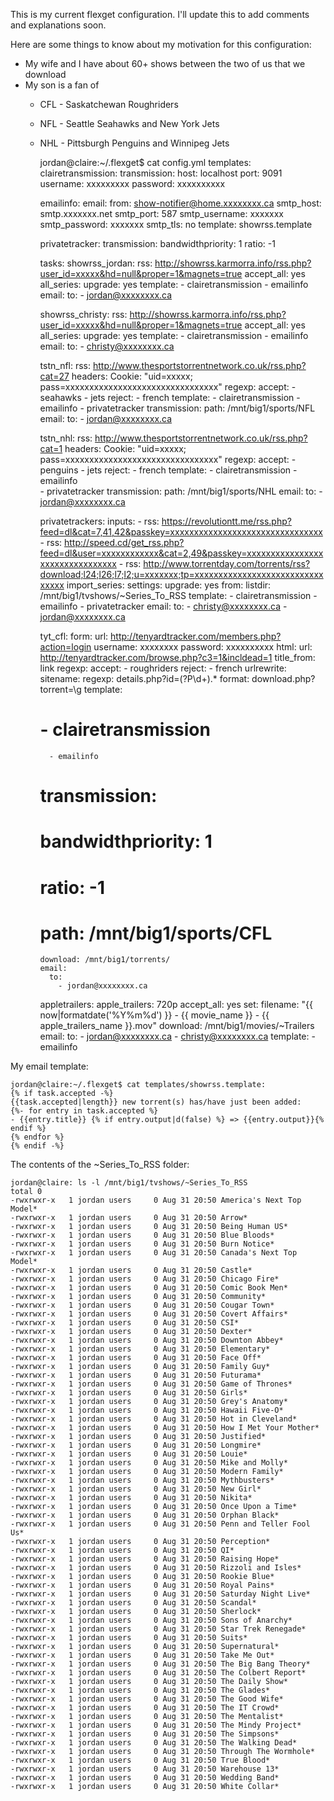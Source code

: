 This is my current flexget configuration. I'll update this to add comments and explanations soon.

Here are some things to know about my motivation for this configuration:
* My wife and I have about 60+ shows between the two of us that we download
* My son is a fan of
  * CFL - Saskatchewan Roughriders
  * NFL - Seattle Seahawks and New York Jets
  * NHL - Pittsburgh Penguins and Winnipeg Jets


    jordan@claire:~/.flexget$ cat config.yml
    templates:
      clairetransmission:
        transmission:
          host: localhost
          port: 9091
          username: xxxxxxxxx
          password: xxxxxxxxxx
    
      emailinfo:
        email:
          from: show-notifier@home.xxxxxxxx.ca
          smtp_host: smtp.xxxxxxx.net
          smtp_port: 587
          smtp_username: xxxxxxx
          smtp_password: xxxxxxx
          smtp_tls: no
          template: showrss.template
    
      privatetracker:
        transmission:
          bandwidthpriority: 1
          ratio: -1
    
    tasks:
      showrss_jordan:
        rss: http://showrss.karmorra.info/rss.php?user_id=xxxxx&hd=null&proper=1&magnets=true
        accept_all: yes
        all_series:
          upgrade: yes
        template:
          - clairetransmission
          - emailinfo
        email:
          to:
            - jordan@xxxxxxxx.ca
    
      showrss_christy:
        rss: http://showrss.karmorra.info/rss.php?user_id=xxxxx&hd=null&proper=1&magnets=true
        accept_all: yes
        all_series:
          upgrade: yes
        template:
          - clairetransmission
          - emailinfo
        email:
          to:
            - christy@xxxxxxxx.ca
    
      tstn_nfl:
        rss: http://www.thesportstorrentnetwork.co.uk/rss.php?cat=27
        headers:
          Cookie: "uid=xxxxx; pass=xxxxxxxxxxxxxxxxxxxxxxxxxxxxxxxx"
        regexp:
          accept:
            - seahawks
            - jets
          reject:
            - french
        template:
          - clairetransmission
          - emailinfo
          - privatetracker
        transmission:
          path: /mnt/big1/sports/NFL
        email:
          to:
            - jordan@xxxxxxxx.ca
    
      tstn_nhl:
        rss: http://www.thesportstorrentnetwork.co.uk/rss.php?cat=1
        headers:
          Cookie: "uid=xxxxx; pass=xxxxxxxxxxxxxxxxxxxxxxxxxxxxxxxx"
        regexp:
          accept:
            - penguins
            - jets
          reject:
            - french
        template:
          - clairetransmission
          - emailinfo      
          - privatetracker
        transmission:
          path: /mnt/big1/sports/NHL
        email:
          to:
            - jordan@xxxxxxxx.ca
    
      privatetrackers:
        inputs:
          - rss: https://revolutiontt.me/rss.php?feed=dl&cat=7,41,42&passkey=xxxxxxxxxxxxxxxxxxxxxxxxxxxxxxxx
          - rss: http://speed.cd/get_rss.php?feed=dl&user=xxxxxxxxxxxx&cat=2,49&passkey=xxxxxxxxxxxxxxxxxxxxxxxxxxxxxxxx
          - rss: http://www.torrentday.com/torrents/rss?download;l24;l26;l7;l2;u=xxxxxxx;tp=xxxxxxxxxxxxxxxxxxxxxxxxxxxxxxxx
        import_series:
          settings:
            upgrade: yes
          from:
            listdir: /mnt/big1/tvshows/~Series_To_RSS
        template:
          - clairetransmission
          - emailinfo
          - privatetracker
        email:
          to:
            - christy@xxxxxxxx.ca
            - jordan@xxxxxxxx.ca
    
      tyt_cfl:
        form:
          url: http://tenyardtracker.com/members.php?action=login
          username: xxxxxxxx
          password: xxxxxxxxxx
        html:
          url: http://tenyardtracker.com/browse.php?c3=1&incldead=1
          title_from: link
        regexp:
          accept:
            - roughriders
          reject:
            - french
        urlrewrite:
          sitename:
            regexp: details.php\?id=(?P<id>\d+).*
            format: download.php?torrent=\g<id>
        template:
    #      - clairetransmission
          - emailinfo
    #    transmission:
    #      bandwidthpriority: 1
    #      ratio: -1
    #      path: /mnt/big1/sports/CFL
        download: /mnt/big1/torrents/
        email:
          to:
            - jordan@xxxxxxxx.ca
    
      appletrailers:
        apple_trailers: 720p
        accept_all: yes
        set:
          filename: "{{ now|formatdate('%Y%m%d') }} - {{ movie_name }} - {{ apple_trailers_name }}.mov"
        download: /mnt/big1/movies/~Trailers
        email:
          to:
            - jordan@xxxxxxxx.ca
            - christy@xxxxxxxx.ca 
        template:
          - emailinfo
    


My email template:

    jordan@claire:~/.flexget$ cat templates/showrss.template:
    {% if task.accepted -%}
    {{task.accepted|length}} new torrent(s) has/have just been added:
    {%- for entry in task.accepted %}
    - {{entry.title}} {% if entry.output|d(false) %} => {{entry.output}}{% endif %}
    {% endfor %}
    {% endif -%}


The contents of the ~Series_To_RSS folder:

    jordan@claire: ls -l /mnt/big1/tvshows/~Series_To_RSS
    total 0
    -rwxrwxr-x   1 jordan users     0 Aug 31 20:50 America's Next Top Model*
    -rwxrwxr-x   1 jordan users     0 Aug 31 20:50 Arrow*
    -rwxrwxr-x   1 jordan users     0 Aug 31 20:50 Being Human US*
    -rwxrwxr-x   1 jordan users     0 Aug 31 20:50 Blue Bloods*
    -rwxrwxr-x   1 jordan users     0 Aug 31 20:50 Burn Notice*
    -rwxrwxr-x   1 jordan users     0 Aug 31 20:50 Canada's Next Top Model*
    -rwxrwxr-x   1 jordan users     0 Aug 31 20:50 Castle*
    -rwxrwxr-x   1 jordan users     0 Aug 31 20:50 Chicago Fire*
    -rwxrwxr-x   1 jordan users     0 Aug 31 20:50 Comic Book Men*
    -rwxrwxr-x   1 jordan users     0 Aug 31 20:50 Community*
    -rwxrwxr-x   1 jordan users     0 Aug 31 20:50 Cougar Town*
    -rwxrwxr-x   1 jordan users     0 Aug 31 20:50 Covert Affairs*
    -rwxrwxr-x   1 jordan users     0 Aug 31 20:50 CSI*
    -rwxrwxr-x   1 jordan users     0 Aug 31 20:50 Dexter*
    -rwxrwxr-x   1 jordan users     0 Aug 31 20:50 Downton Abbey*
    -rwxrwxr-x   1 jordan users     0 Aug 31 20:50 Elementary*
    -rwxrwxr-x   1 jordan users     0 Aug 31 20:50 Face Off*
    -rwxrwxr-x   1 jordan users     0 Aug 31 20:50 Family Guy*
    -rwxrwxr-x   1 jordan users     0 Aug 31 20:50 Futurama*
    -rwxrwxr-x   1 jordan users     0 Aug 31 20:50 Game of Thrones*
    -rwxrwxr-x   1 jordan users     0 Aug 31 20:50 Girls*
    -rwxrwxr-x   1 jordan users     0 Aug 31 20:50 Grey's Anatomy*
    -rwxrwxr-x   1 jordan users     0 Aug 31 20:50 Hawaii Five-O*
    -rwxrwxr-x   1 jordan users     0 Aug 31 20:50 Hot in Cleveland*
    -rwxrwxr-x   1 jordan users     0 Aug 31 20:50 How I Met Your Mother*
    -rwxrwxr-x   1 jordan users     0 Aug 31 20:50 Justified*
    -rwxrwxr-x   1 jordan users     0 Aug 31 20:50 Longmire*
    -rwxrwxr-x   1 jordan users     0 Aug 31 20:50 Louie*
    -rwxrwxr-x   1 jordan users     0 Aug 31 20:50 Mike and Molly*
    -rwxrwxr-x   1 jordan users     0 Aug 31 20:50 Modern Family*
    -rwxrwxr-x   1 jordan users     0 Aug 31 20:50 Mythbusters*
    -rwxrwxr-x   1 jordan users     0 Aug 31 20:50 New Girl*
    -rwxrwxr-x   1 jordan users     0 Aug 31 20:50 Nikita*
    -rwxrwxr-x   1 jordan users     0 Aug 31 20:50 Once Upon a Time*
    -rwxrwxr-x   1 jordan users     0 Aug 31 20:50 Orphan Black*
    -rwxrwxr-x   1 jordan users     0 Aug 31 20:50 Penn and Teller Fool Us*
    -rwxrwxr-x   1 jordan users     0 Aug 31 20:50 Perception*
    -rwxrwxr-x   1 jordan users     0 Aug 31 20:50 QI*
    -rwxrwxr-x   1 jordan users     0 Aug 31 20:50 Raising Hope*
    -rwxrwxr-x   1 jordan users     0 Aug 31 20:50 Rizzoli and Isles*
    -rwxrwxr-x   1 jordan users     0 Aug 31 20:50 Rookie Blue*
    -rwxrwxr-x   1 jordan users     0 Aug 31 20:50 Royal Pains*
    -rwxrwxr-x   1 jordan users     0 Aug 31 20:50 Saturday Night Live*
    -rwxrwxr-x   1 jordan users     0 Aug 31 20:50 Scandal*
    -rwxrwxr-x   1 jordan users     0 Aug 31 20:50 Sherlock*
    -rwxrwxr-x   1 jordan users     0 Aug 31 20:50 Sons of Anarchy*
    -rwxrwxr-x   1 jordan users     0 Aug 31 20:50 Star Trek Renegade*
    -rwxrwxr-x   1 jordan users     0 Aug 31 20:50 Suits*
    -rwxrwxr-x   1 jordan users     0 Aug 31 20:50 Supernatural*
    -rwxrwxr-x   1 jordan users     0 Aug 31 20:50 Take Me Out*
    -rwxrwxr-x   1 jordan users     0 Aug 31 20:50 The Big Bang Theory*
    -rwxrwxr-x   1 jordan users     0 Aug 31 20:50 The Colbert Report*
    -rwxrwxr-x   1 jordan users     0 Aug 31 20:50 The Daily Show*
    -rwxrwxr-x   1 jordan users     0 Aug 31 20:50 The Glades*
    -rwxrwxr-x   1 jordan users     0 Aug 31 20:50 The Good Wife*
    -rwxrwxr-x   1 jordan users     0 Aug 31 20:50 The IT Crowd*
    -rwxrwxr-x   1 jordan users     0 Aug 31 20:50 The Mentalist*
    -rwxrwxr-x   1 jordan users     0 Aug 31 20:50 The Mindy Project*
    -rwxrwxr-x   1 jordan users     0 Aug 31 20:50 The Simpsons*
    -rwxrwxr-x   1 jordan users     0 Aug 31 20:50 The Walking Dead*
    -rwxrwxr-x   1 jordan users     0 Aug 31 20:50 Through The Wormhole*
    -rwxrwxr-x   1 jordan users     0 Aug 31 20:50 True Blood*
    -rwxrwxr-x   1 jordan users     0 Aug 31 20:50 Warehouse 13*
    -rwxrwxr-x   1 jordan users     0 Aug 31 20:50 Wedding Band*
    -rwxrwxr-x   1 jordan users     0 Aug 31 20:50 White Collar*
    

